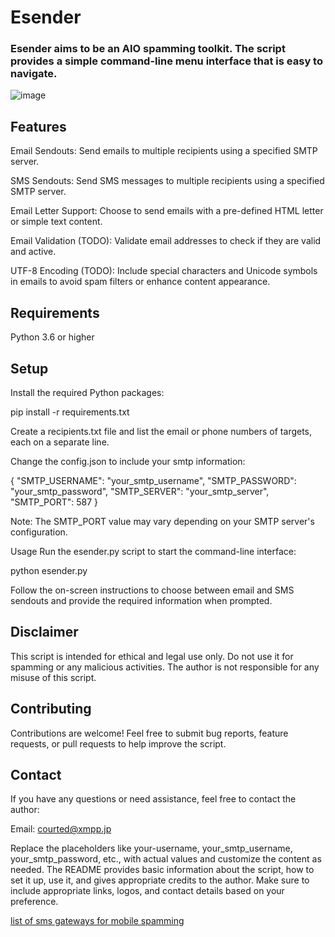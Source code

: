 # Esender

### Esender aims to be an AIO spamming toolkit. The script provides a simple command-line menu interface that is easy to navigate.


![image](https://github.com/c0urted/esender/assets/65371714/a015feed-142a-4c08-a8b7-0a42ac349a5a)


## Features
Email Sendouts: Send emails to multiple recipients using a specified SMTP server.

SMS Sendouts: Send SMS messages to multiple recipients using a specified SMTP server.

Email Letter Support: Choose to send emails with a pre-defined HTML letter or simple text content.

Email Validation (TODO): Validate email addresses to check if they are valid and active.


UTF-8 Encoding (TODO): Include special characters and Unicode symbols in emails to avoid spam filters or enhance content appearance.


## Requirements
Python 3.6 or higher

## Setup


Install the required Python packages:


pip install -r requirements.txt


Create a recipients.txt file and list the email or phone numbers of targets, each on a separate line.


Change the config.json to include your smtp information:


{
    "SMTP_USERNAME": "your_smtp_username",
    "SMTP_PASSWORD": "your_smtp_password",
    "SMTP_SERVER": "your_smtp_server",
    "SMTP_PORT": 587
}

Note: The SMTP_PORT value may vary depending on your SMTP server's configuration.

Usage
Run the esender.py script to start the command-line interface:

python esender.py

Follow the on-screen instructions to choose between email and SMS sendouts and provide the required information when prompted.

## Disclaimer
This script is intended for ethical and legal use only. Do not use it for spamming or any malicious activities. The author is not responsible for any misuse of this script.

## Contributing
Contributions are welcome! Feel free to submit bug reports, feature requests, or pull requests to help improve the script.

## Contact
If you have any questions or need assistance, feel free to contact the author:

Email: courted@xmpp.jp


Replace the placeholders like your-username, your_smtp_username, your_smtp_password, etc., with actual values and customize the content as needed. The README provides basic information about the script, how to set it up, use it, and gives appropriate credits to the author. Make sure to include appropriate links, logos, and contact details based on your preference.

[list of sms gateways for mobile spamming](https://en.wikipedia.org/wiki/SMS_gateway)
